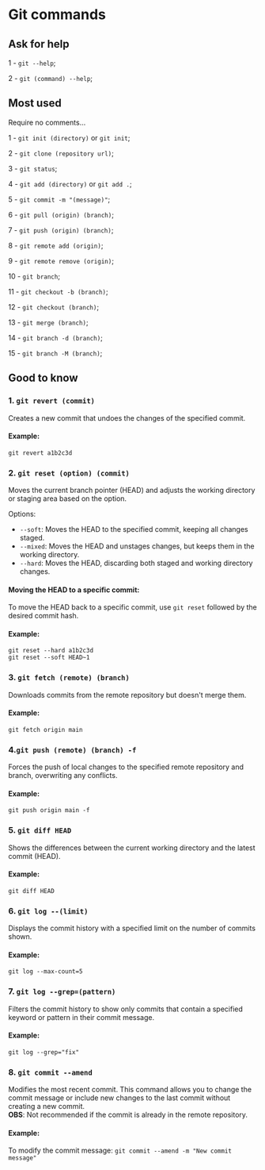 # Git commands

## Ask for help

1 - `git --help`;   

2 - `git (command) --help`;   

## Most used

Require no comments...   

1 - `git init (directory)` or `git init`;    

2 - `git clone (repository url)`;   

3 - `git status`;   

4 - `git add (directory)` or `git add .`;   

5 - `git commit -m "(message)"`;   

6 - `git pull (origin) (branch)`;   

7 - `git push (origin) (branch)`;   

8 - `git remote add (origin)`;   

9 - `git remote remove (origin)`;   

10 - `git branch`;   

11 - `git checkout -b (branch)`;   

12 - `git checkout (branch)`;   

13 - `git merge (branch)`;   

14 - `git branch -d (branch)`;   

15 - `git branch -M (branch)`;   


## Good to know

### 1. `git revert (commit)`
Creates a new commit that undoes the changes of the specified commit.

#### Example:
`git revert a1b2c3d`

### 2. `git reset (option) (commit)`
Moves the current branch pointer (HEAD) and adjusts the working directory or staging area based on the option.

Options:   
- `--soft`: Moves the HEAD to the specified commit, keeping all changes staged.
- `--mixed`: Moves the HEAD and unstages changes, but keeps them in the working directory.
- `--hard`: Moves the HEAD, discarding both staged and working directory changes.

#### Moving the HEAD to a specific commit:
To move the HEAD back to a specific commit, use `git reset` followed by the desired commit hash.

#### Example:   
`git reset --hard a1b2c3d`   
`git reset --soft HEAD~1` 


### 3. `git fetch (remote) (branch)`
Downloads commits from the remote repository but doesn't merge them.

#### Example:
`git fetch origin main`

### 4.`git push (remote) (branch) -f`
Forces the push of local changes to the specified remote repository and branch, overwriting any conflicts.

#### Example:
`git push origin main -f`

### 5. `git diff HEAD`
Shows the differences between the current working directory and the latest commit (HEAD).

#### Example:
`git diff HEAD`


### 6. `git log --(limit)`
Displays the commit history with a specified limit on the number of commits shown.

#### Example:
`git log --max-count=5`


### 7. `git log --grep=(pattern)`
Filters the commit history to show only commits that contain a specified keyword or pattern in their commit message.

#### Example:
`git log --grep="fix"`   

### 8. `git commit --amend`
Modifies the most recent commit. This command allows you to change the commit message or include new changes to the last commit without creating a new commit.   
**OBS**: Not recommended if the commit is already in the remote repository.

#### Example:
To modify the commit message:
`git commit --amend -m "New commit message"`




